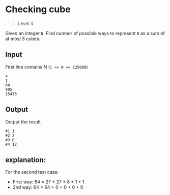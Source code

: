 # Checking cube
>
> Level 4

Given an integer `N`.
Find number of possible ways to represent `N` as a sum of at most 5 cubes.

## Input

First line contains N (`1 <= N <= 125000`)

```
4
1
64
905
15436
```

## Output

Output the result

```
#1 1
#2 2
#3 0
#4 12
```

## explanation:

For the second test case:
- First way: 64 = 27 + 27 + 8 + 1 + 1
- 2nd way: 64 = 64 + 0  + 0 + 0 + 0
